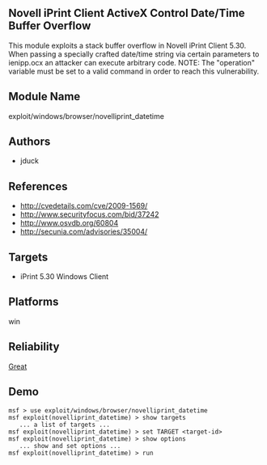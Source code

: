 ## Novell iPrint Client ActiveX Control Date/Time Buffer Overflow

This module exploits a stack buffer overflow in Novell 
iPrint Client 5.30. When passing a specially crafted 
date/time string via certain parameters to ienipp.ocx an 
attacker can execute arbitrary code. NOTE: The "operation" 
variable must be set to a valid command in order to reach 
this vulnerability.


## Module Name
exploit/windows/browser/novelliprint_datetime

## Authors
* jduck


## References
* http://cvedetails.com/cve/2009-1569/
* http://www.securityfocus.com/bid/37242
* http://www.osvdb.org/60804
* http://secunia.com/advisories/35004/



## Targets
* iPrint 5.30 Windows Client


## Platforms
win

## Reliability
[Great](https://github.com/rapid7/metasploit-framework/wiki/Exploit-Ranking)

## Demo

```
msf > use exploit/windows/browser/novelliprint_datetime
msf exploit(novelliprint_datetime) > show targets
   ... a list of targets ...
msf exploit(novelliprint_datetime) > set TARGET <target-id>
msf exploit(novelliprint_datetime) > show options
   ... show and set options ...
msf exploit(novelliprint_datetime) > run
```
    
    